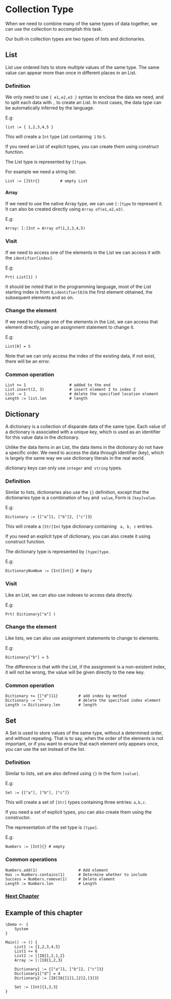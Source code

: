 # Collection Type
When we need to combine many of the same types of data together, we can use the collection to accomplish this task.

Our built-in collection types are two types of lists and dictionaries.
## List
List use ordered lists to store multiple values ​​of the same type. The same value can appear more than once in different places in an List.
    
### Definition
We only need to use `{ e1,e2,e3 }` syntax to enclose the data we need, and to split each data with `,` to create an List. In most cases, the data type can be automatically inferred by the language.

E.g:
```
list := { 1,2,3,4,5 }
```
This will create a `Int` type List containing` 1` to `5`.

If you need an List of explicit types, you can create them using construct function.

The List type is represented by `[]type`.

For example we need a string list:
```
List := []Str{}         # empty List
```
#### Array
If we need to use the native Array type, we can use `[:]type` to represent it.
It can also be created directly using `Array of(e1,e2,e3)`.

E.g:
```
Array: [:]Int = Array of(1,2,3,4,5)
```
### Visit
If we need to access one of the elements in the List we can access it with the `identifier[index]`.

E.g:
```
Prt( List[1] )
```
It should be noted that in the programming language, most of the List starting index is from `0`,` identifier[0] `is the first element obtained, the subsequent elements and so on.
### Change the element
If we need to change one of the elements in the List, we can access that element directly, using an assignment statement to change it.

E.g:
```
List[0] = 5
```
Note that we can only access the index of the existing data, if not exist, there will be an error.
### Common operation
```
List += 1                   # added to the end
List.insert(2, 3)           # insert element 3 to index 2
List -= 1                   # delete the specified location element
Length := list.len          # length
```
## Dictionary
A dictionary is a collection of disparate data of the same type. Each value of a dictionary is associated with a unique key, which is used as an identifier for this value data in the dictionary.

Unlike the data items in an List, the data items in the dictionary do not have a specific order. We need to access the data through identifier (key), which is largely the same way we use dictionary literals in the real world.

dictionary keys can only use `integer` and` string` types.
### Definition
Similar to lists, dictionaries also use the `{}` definition, except that the dictionaries type is a combination of `key` and` value`, Form is `[key]value`.

E.g:
```
Dictionary := {["a"]1, ["b"]2, ["c"]3}
```
This will create a `[Str]Int` type dictionary containing ` a, b, c` entries.

If you need an explicit type of dictionary, you can also create it using construct function.

The dictionary type is represented by `[type]type`.

E.g:
```
DictionaryNumNum := [Int]Int{} # Empty
```
### Visit
Like an List, we can also use indexes to access data directly.

E.g:
```
Prt( Dictionary["a"] )
```
### Change the element
Like lists, we can also use assignment statements to change to elements.

E.g:
```
Dictionary["b"] = 5
```
The difference is that with the List, if the assignment is a non-existent index, it will not be wrong, the value will be given directly to the new key.
### Common operation
```
Dictionary += {["d"]11}         # add index by method
Dictionary -= "c"               # delete the specified index element
Length := Dictionary.len        # length
```

## Set
A Set is used to store values of the same type, without a determined order, and without repeating.
That is to say, when the order of the elements is not important, or if you want to ensure that each element only appears once, you can use the set instead of the list.
### Definition
Similar to lists, set are also defined using `{}` in the form `[value]`.

E.g:
```
Set := {["a"], ["b"], ["c"]}
```
This will create a set of `[Str]` types containing three entries: `a,b,c`.

If you need a set of explicit types, you can also create them using the constructor.

The representation of the set type is `[type]`.

E.g:
```
Numbers := [Int]{} # empty
```
### Common operations
```
Numbers.add(1)                  # Add element
Has := Numbers.contains(1)      # Determine whether to include
Success = Numbers.remove(1)     # Delete element
Length := Numbers.len           # Length
```

### [Next Chapter](judgment.md)

## Example of this chapter
```
\Demo <- {
    System
}

Main() -> () {
    List1 := {1,2,3,4,5}
    List1 += 6
    List2 := []I8{1,2,1,2}
    Array := [:]I8{1,2,3}

    Dictionary1 := {["a"]1, ["b"]2, ["c"]3}
    Dictionary1["d"] = 4
    Dictionary2 := [I8]I8{[1]1,[2]2,[3]3}

    Set := [Int]{1,2,3}
}
```
